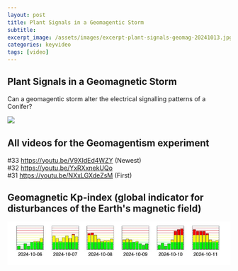 ```yaml
---
layout: post
title: Plant Signals in a Geomagentic Storm
subtitle: 
excerpt_image: /assets/images/excerpt-plant-signals-geomag-20241013.jpg
categories: keyvideo
tags: [video]
---
```


## Plant Signals in a Geomagnetic Storm 
Can a geomagentic storm alter the electrical signalling patterns of a Conifer?

![](//www.youtube.com/watch?v=NXxLGXdeZsM)  

## All videos for the Geomagentism experiment

#33    https://youtu.be/V9XIdEd4WZY   (Newest)  
#32    https://youtu.be/YxRXxnekUQo   
#31    https://youtu.be/NXxLGXdeZsM   (First)


## Geomagnetic Kp-index (global indicator for disturbances of the Earth's magnetic field)
![](/assets/images/geomag-Kp-early-October-2024-Screenshot_2024-11-10_07-15-26.jpg)
